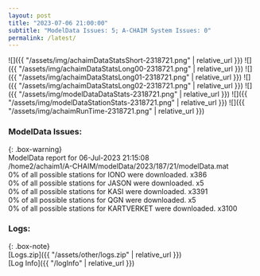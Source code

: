 ```yaml
---
layout: post
title: "2023-07-06 21:00:00"
subtitle: "ModelData Issues: 5; A-CHAIM System Issues: 0"
permalink: /latest/
---
```


![]({{ "/assets/img/achaimDataStatsShort-2318721.png" | relative_url }})
![]({{ "/assets/img/achaimDataStatsLong00-2318721.png" | relative_url }})
![]({{ "/assets/img/achaimDataStatsLong01-2318721.png" | relative_url }})
![]({{ "/assets/img/achaimDataStatsLong02-2318721.png" | relative_url }})
![]({{ "/assets/img/modelDataDataStats-2318721.png" | relative_url }})
![]({{ "/assets/img/modelDataStationStats-2318721.png" | relative_url }})
![]({{ "/assets/img/achaimRunTime-2318721.png" | relative_url }})


### ModelData Issues:  
  
{: .box-warning}  
 ModelData report for 06-Jul-2023 21:15:08   
 /home2/achaim1/A-CHAIM/modelData/2023/187/21/modelData.mat   
 0% of all possible stations for IONO were downloaded. x386   
 0% of all possible stations for JASON were downloaded. x5   
 0% of all possible stations for KASI were downloaded. x3391   
 0% of all possible stations for QGN were downloaded. x5   
 0% of all possible stations for KARTVERKET were downloaded. x3100   
  


### Logs:  
  
{: .box-note}  
[Logs.zip]({{ "/assets/other/logs.zip" | relative_url }})  
[Log Info]({{ "/logInfo" | relative_url }})  
